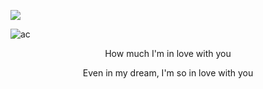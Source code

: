 ![](https://komarev.com/ghpvc/?username=ovxrdose&color=336ea1&style=plastic&label=)

![ac](https://files.catbox.moe/2iivs5.png)

<p align="center">How much I'm in love with you
<p align="center">Even in my dream, I'm so in love with you
